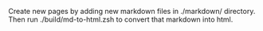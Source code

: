 Create new pages by adding new markdown files in ./markdown/ directory. Then run ./build/md-to-html.zsh to convert that markdown into html.


